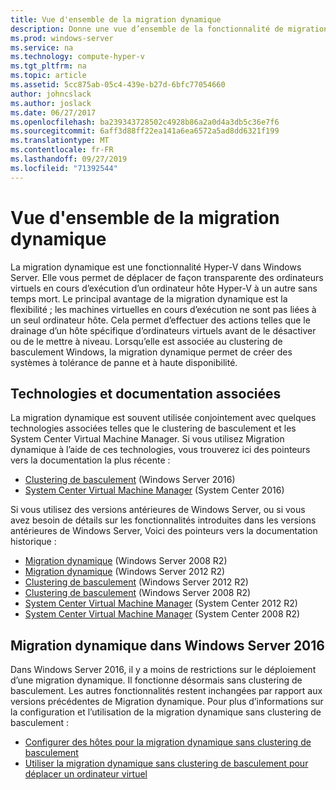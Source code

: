 ```yaml
---
title: Vue d'ensemble de la migration dynamique
description: Donne une vue d’ensemble de la fonctionnalité de migration dynamique dans Windows Server 2016.
ms.prod: windows-server
ms.service: na
ms.technology: compute-hyper-v
ms.tgt_pltfrm: na
ms.topic: article
ms.assetid: 5cc875ab-05c4-439e-b27d-6bfc77054660
author: johncslack
ms.author: joslack
ms.date: 06/27/2017
ms.openlocfilehash: ba239343728502c4928b86a2a0d4a3db5c36e7f6
ms.sourcegitcommit: 6aff3d88ff22ea141a6ea6572a5ad8dd6321f199
ms.translationtype: MT
ms.contentlocale: fr-FR
ms.lasthandoff: 09/27/2019
ms.locfileid: "71392544"
---
```

# <a name="live-migration-overview"></a>Vue d'ensemble de la migration dynamique

La migration dynamique est une fonctionnalité Hyper-V dans Windows Server.  Elle vous permet de déplacer de façon transparente des ordinateurs virtuels en cours d’exécution d’un ordinateur hôte Hyper-V à un autre sans temps mort.  Le principal avantage de la migration dynamique est la flexibilité ; les machines virtuelles en cours d’exécution ne sont pas liées à un seul ordinateur hôte.  Cela permet d’effectuer des actions telles que le drainage d’un hôte spécifique d’ordinateurs virtuels avant de le désactiver ou de le mettre à niveau.  Lorsqu’elle est associée au clustering de basculement Windows, la migration dynamique permet de créer des systèmes à tolérance de panne et à haute disponibilité. 

## <a name="related-technologies-and-documentation"></a>Technologies et documentation associées

La migration dynamique est souvent utilisée conjointement avec quelques technologies associées telles que le clustering de basculement et les System Center Virtual Machine Manager.  Si vous utilisez Migration dynamique à l’aide de ces technologies, vous trouverez ici des pointeurs vers la documentation la plus récente :
* [Clustering de basculement](../../../failover-clustering/failover-clustering-overview.md) (Windows Server 2016) 
* [System Center Virtual Machine Manager](https://docs.microsoft.com/system-center/vmm/) (System Center 2016) 

Si vous utilisez des versions antérieures de Windows Server, ou si vous avez besoin de détails sur les fonctionnalités introduites dans les versions antérieures de Windows Server, Voici des pointeurs vers la documentation historique : 
* [Migration dynamique](https://technet.microsoft.com/library/ee815293(v=ws.10).aspx) (Windows Server 2008 R2)  
* [Migration dynamique](https://technet.microsoft.com/library/hh831435(v=ws.11).aspx) (Windows Server 2012 R2) 
* [Clustering de basculement](https://technet.microsoft.com/library/hh831579(v=ws.11).aspx) (Windows Server 2012 R2)
* [Clustering de basculement](https://technet.microsoft.com/library/ff182338(v=ws.10).aspx) (Windows Server 2008 R2)
* [System Center Virtual Machine Manager](https://technet.microsoft.com/library/gg610610.aspx) (System Center 2012 R2)
* [System Center Virtual Machine Manager](https://technet.microsoft.com/library/cc917964.aspx) (System Center 2008 R2)

## <a name="live-migration-in-windows-server-2016"></a>Migration dynamique dans Windows Server 2016

Dans Windows Server 2016, il y a moins de restrictions sur le déploiement d’une migration dynamique.  Il fonctionne désormais sans clustering de basculement.  Les autres fonctionnalités restent inchangées par rapport aux versions précédentes de Migration dynamique.  Pour plus d’informations sur la configuration et l’utilisation de la migration dynamique sans clustering de basculement : 
* [Configurer des hôtes pour la migration dynamique sans clustering de basculement](../deploy/set-up-hosts-for-live-migration-without-failover-clustering.md)
* [Utiliser la migration dynamique sans clustering de basculement pour déplacer un ordinateur virtuel](use-live-migration-without-failover-clustering-to-move-a-virtual-machine.md)